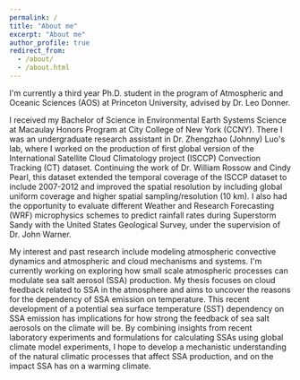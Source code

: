 ```yaml
---
permalink: /
title: "About me"
excerpt: "About me"
author_profile: true
redirect_from: 
  - /about/
  - /about.html
---
```


I'm currently a third year Ph.D. student in the program of Atmospheric and Oceanic Sciences (AOS) at Princeton University, advised by Dr. Leo Donner.

I received my Bachelor of Science in Environmental Earth Systems Science at Macaulay Honors Program at City College of New York (CCNY). There I was an undergraduate research assistant in Dr. Zhengzhao (Johnny) Luo's lab, where I worked on the production of first global version of the International Satellite Cloud Climatology project (ISCCP) Convection Tracking (CT) dataset. Continuing the work of Dr. William Rossow and Cindy Pearl, this dataset extended the temporal coverage of the ISCCP dataset to include 2007-2012 and improved the spatial resolution by including global uniform coverage and higher spatial sampling/resolution (10 km). I also had the opportunity to evaluate different Weather and Research Forecasting (WRF) microphysics schemes to predict rainfall rates during Superstorm Sandy with the United States Geological Survey, under the supervision of Dr. John Warner.

My interest and past research include modeling atmospheric convective dynamics and atmospheric and cloud mechanisms and systems. I'm currently working on exploring how small scale atmospheric processes can modulate sea salt aerosol (SSA) production. My thesis focuses on cloud feedback related to SSA in the atmosphere and aims to uncover the reasons for the dependency of SSA emission on temperature. This recent development of a potential sea surface temperature (SST) dependency on SSA emission has implications for how strong the feedback of sea salt aerosols on the climate will be. By combining insights from recent laboratory experiments and formulations for calculating SSAs using global climate model experiments, I hope to develop a mechanistic understanding of the natural climatic processes that affect SSA production, and on the impact SSA has on a warming climate.
